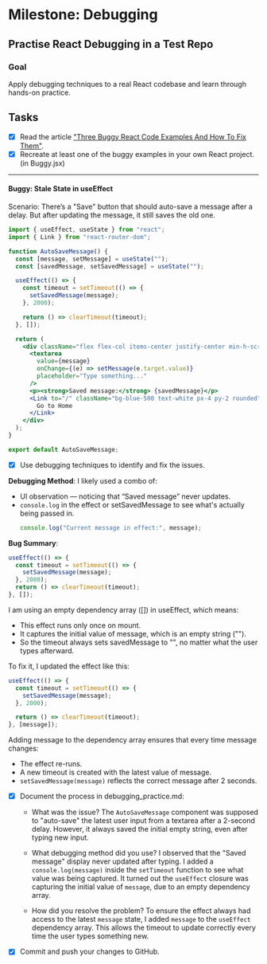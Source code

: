 # Milestone: Debugging

## Practise React Debugging in a Test Repo
### Goal
Apply debugging techniques to a real React codebase and learn through hands-on practice.

## Tasks
- [x] Read the article ["Three Buggy React Code Examples And How To Fix Them"](https://css-tricks.com/three-buggy-react-code-examples-and-how-to-fix-them/).
- [x] Recreate at least one of the buggy examples in your own React project. (in Buggy.jsx)
-----------------------------------------------------------
#### Buggy: Stale State in useEffect
Scenario: There’s a "Save" button that should auto-save a message after a delay. But after updating the message, it still saves the old one.
```jsx
import { useEffect, useState } from "react";
import { Link } from "react-router-dom";

function AutoSaveMessage() {
  const [message, setMessage] = useState("");
  const [savedMessage, setSavedMessage] = useState("");

  useEffect(() => {
    const timeout = setTimeout(() => {
      setSavedMessage(message);
    }, 2000);

    return () => clearTimeout(timeout);
  }, []);

  return (
    <div className="flex flex-col items-center justify-center min-h-screen p-4 bg-gray-100">
      <textarea
        value={message}
        onChange={(e) => setMessage(e.target.value)}
        placeholder="Type something..."
      />
      <p><strong>Saved message:</strong> {savedMessage}</p>
      <Link to="/" className="bg-blue-500 text-white px-4 py-2 rounded">
        Go to Home
      </Link>
    </div>
  );
}

export default AutoSaveMessage;
```

- [x] Use debugging techniques to identify and fix the issues.

**Debugging Method**:
I likely used a combo of:
- UI observation — noticing that “Saved message” never updates.
- `console.log` in the effect or setSavedMessage to see what's actually being passed in.
  ```js
  console.log("Current message in effect:", message);
  ```

**Bug Summary**:
```jsx
useEffect(() => {
  const timeout = setTimeout(() => {
    setSavedMessage(message);
  }, 2000);
  return () => clearTimeout(timeout);
}, []);
```
I am using  an empty dependency array ([]) in useEffect, which means:
 - This effect runs only once on mount.
 - It captures the initial value of message, which is an empty string ("").
 - So the timeout always sets savedMessage to "", no matter what the user types afterward.

To fix it, I updated the effect like this:
```jsx
useEffect(() => {
  const timeout = setTimeout(() => {
    setSavedMessage(message);
  }, 2000);

  return () => clearTimeout(timeout);
}, [message]);
```
Adding message to the dependency array ensures that every time message changes:
- The effect re-runs.
- A new timeout is created with the latest value of message.
- `setSavedMessage(message)` reflects the correct message after 2 seconds.

- [x] Document the process in debugging_practice.md:
  - What was the issue?
    The `AutoSaveMessage` component was supposed to "auto-save" the latest user input from a textarea after a 2-second delay. However, it always saved the initial empty string, even after typing new input.

  - What debugging method did you use?
    I observed that the "Saved message" display never updated after typing. I added a `console.log(message)` inside the `setTimeout` function to see what value was being captured. It turned out the `useEffect` closure was capturing the initial value of `message`, due to an empty dependency array.

  - How did you resolve the problem?
    To ensure the effect always had access to the latest `message` state, I added `message` to the `useEffect` dependency array. This allows the timeout to update correctly every time the user types something new.

- [x] Commit and push your changes to GitHub.